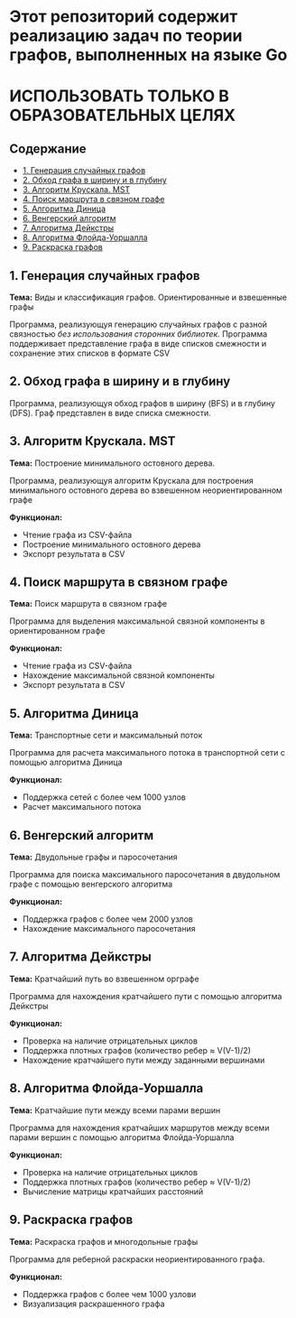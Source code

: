 
# Этот репозиторий содержит реализацию задач по теории графов, выполненных на языке Go
# ИСПОЛЬЗОВАТЬ ТОЛЬКО В ОБРАЗОВАТЕЛЬНЫХ ЦЕЛЯХ

## Содержание
  - [1. Генерация случайных графов](#1.-генерация-случайных-графов)
  - [2. Обход графа в ширину и в глубину](#2.-обход-графа-в-ширину-и-в-глубину)
  - [3. Алгоритм Крускала. MST](#3.-алгоритм-крускала-mst)
  - [4. Поиск маршрута в связном графе](#4.-поиск-маршрута-в-связном-графе)
  - [5. Алгоритма Диница](#5.-алгоритма-диница)
  - [6. Венгерский алгоритм](#6.-венгерский-алгоритм)
  - [7. Алгоритма Дейкстры](#7.-алгоритма-дейкстры)
  - [8. Алгоритма Флойда-Уоршалла](#8.-алгоритма-флойда-уоршалла)
  - [9. Раскраска графов](#9.-раскраска-графов)

## 1. Генерация случайных графов
**Тема:** Виды и классификация графов. Ориентированные и взвешенные графы

Программа, реализующуя генерацию случайных графов с разной связностью *без использования сторонних библиотек.* Программа поддерживает представление графа в виде списков смежности и сохранение этих списков в формате CSV


## 2. Обход графа в ширину и в глубину
Программа, реализующуя обход графов в ширину (BFS) и в глубину (DFS). Граф представлен в виде списка смежности.


## 3. Алгоритм Крускала. MST
**Тема:** Построение минимального остовного дерева.

Программа, реализующуя алгоритм Крускала для построения минимального остовного дерева во взвешенном неориентированном графе

**Функционал:**
- Чтение графа из CSV-файла
- Построение минимального остовного дерева
- Экспорт результата в CSV

## 4. Поиск маршрута в связном графе
**Тема:** Поиск маршрута в связном графе

Программа для выделения максимальной связной компоненты в ориентированном графе

**Функционал:**
- Чтение графа из CSV-файла
- Нахождение максимальной связной компоненты
- Экспорт результата в CSV

## 5. Алгоритма Диница
**Тема:** Транспортные сети и максимальный поток

Программа для расчета максимального потока в транспортной сети с помощью алгоритма Диница

**Функционал:**
- Поддержка сетей с более чем 1000 узлов
- Расчет максимального потока

## 6. Венгерский алгоритм
**Тема:** Двудольные графы и паросочетания

Программа для поиска максимального паросочетания в двудольном графе с помощью венгерского алгоритма

**Функционал:**
- Поддержка графов с более чем 2000 узлов
- Нахождение максимального паросочетания

## 7. Алгоритма Дейкстры
**Тема:** Кратчайший путь во взвешенном орграфе

Программа для нахождения кратчайшего пути с помощью алгоритма Дейкстры

**Функционал:**
- Проверка на наличие отрицательных циклов
- Поддержка плотных графов (количество ребер ≈ V(V-1)/2)
- Нахождение кратчайшего пути между заданными вершинами

## 8. Алгоритма Флойда-Уоршалла
**Тема:** Кратчайшие пути между всеми парами вершин

Программа для нахождения кратчайших маршрутов между всеми парами вершин с помощью алгоритма Флойда-Уоршалла

**Функционал:**
- Проверка на наличие отрицательных циклов
- Поддержка плотных графов (количество ребер ≈ V(V-1)/2)
- Вычисление матрицы кратчайших расстояний

## 9. Раскраска графов
**Тема:** Раскраска графов и многодольные графы

Программа для реберной раскраски неориентированного графа. 

**Функционал:**
- Поддержка графов с более чем 1000 узлови
- Визуализация раскрашенного графа
